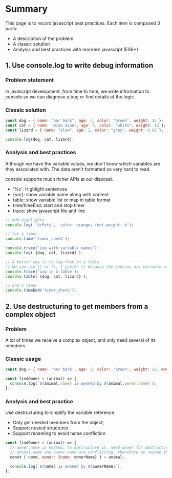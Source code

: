 # Summary
This page is to record javascript best practices. Each item is composed 3 parts:
- A description of the problem
- A classic solution
- Analysis and best practices with mordern javascript (ES6+)

## 1. Use console.log to write debug information

### Problem statement
In javascript development, from time to time, we write information to console so we can diagnose a bug or find details of the logic.

### Classic solution

```javascript
const dog = { name: "bar bark", age: 3, color: "brown", weight: 25 };
const cat = { name: "miao miao", age: 5, color: "white", weight: 12 };
const lizard = { name: "slow", age: 1, color: "grey", weight: 0.02 };

Console.log(dog, cat, lizard);
```

### Analysis and best practices
Although we have the variable values, we don't know which variables are they associated with. The data aren't formatted so very hard to read.

console supports much richer APIs at our disposal.
- '%c': Highlight sentences
- {var}: show variable name along with content
- table: show variable list or map in table format
- time/timeEnd: start and stop timer
- trace: show javascript file and line

```javascript
// Add highlights
console.log( '%cPets', 'color: orange; font-weight: b');

// Set a timer
console.time('timer_check');

console.trace('Log with variable names');
console.log( {dog, cat, lizard} );

// A better way is to log them in a table
// We can use {} or [], I prefer {} because the indices are variable names instead of numbers
console.trace('Log in a table');
console.table( {dog, cat, lizard} );

// End a timer
console.timeEnd('timer_check');
```

## 2. Use destructuring to get members from a complex object

### Problem

A lot of times we receive a complex object, and only need several of its members. 

### Classic usage

```javascript
const dog = { name: 'bar bark', age: 3, color: 'brown', weight: 25, owner: { name: 'Yue', state: 'California' } };

const findOwner = (animal) => {
  console.log(`${animal.name} is ownned by ${animal.owner.name}`);
};

```

### Analysis and best practice

Use destructuring to simplify the variable reference
- Only get needed members from the object;
- Support nested structures 
- Support renaming to avoid name confliction

```javascript
const findOwner = (animal) => {
  // owner.name is nested, to destructure it, need owner for destructuring, then name as nested field.
  // animal.name and owner.name are conflicting, therefore we rename the owner.name as ownerName after destructuring
  const { name, owner: {name: ownerName} } = animal;

  console.log(`${name} is ownned by ${ownerName}`);
};


